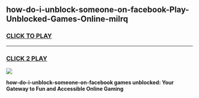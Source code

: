 
## how-do-i-unblock-someone-on-facebook-Play-Unblocked-Games-Online-milrq
<h3>
<a href="https://premium76.site?title=how-do-i-unblock-someone-on-facebook&ref=25A">CLICK TO PLAY</a></h3>
<hr>

<h3>
<a href="https://premium76.site?title=how-do-i-unblock-someone-on-facebook&ref=25A">CLICK 2 PLAY</a>
  
</h3>

<a href="https://premium76.site?title=how-do-i-unblock-someone-on-facebook&ref=25A"><img src="https://clearcache.store/games.png"></a>


**how-do-i-unblock-someone-on-facebook games unblocked: Your Gateway to Fun and Accessible Online Gaming**
